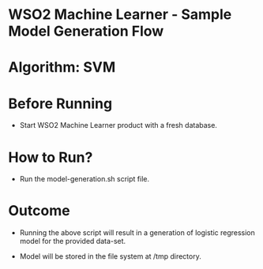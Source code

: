 WSO2 Machine Learner - Sample Model Generation Flow
===================================================

Algorithm: SVM
==============================

Before Running
==============

* Start WSO2 Machine Learner product with a fresh database.

How to Run?
===========

* Run the model-generation.sh script file.

Outcome
=======

* Running the above script will result in a generation of logistic regression model for the provided data-set.

* Model will be stored in the file system at /tmp directory.
